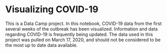 # Visualizing COVID-19
This is a Data Camp project. In this notebook, COVID-19 data from the first several weeks of the outbreak has been visualized. Information and data regarding COVID-19 is frequently being updated. The data used in this project was pulled on March 17, 2020, and should not be considered to be the most up to date data available.
